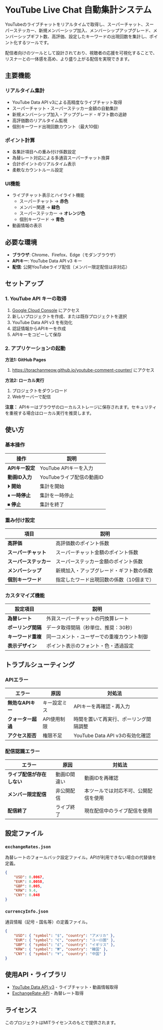 # YouTube Live Chat 自動集計システム

YouTubeのライブチャットをリアルタイムで取得し、スーパーチャット、スーパーステッカー、新規メンバーシップ加入、メンバーシップアップグレード、メンバーシップギフト数、高評価、設定したキーワードの出現回数を集計し、ポイント化するツールです。

配信者向けのツールとして設計されており、視聴者の応援を可視化することで、リスナーとの一体感を高め、より盛り上がる配信を実現できます。

## 主要機能

### リアルタイム集計
- YouTube Data API v3による高精度なライブチャット取得
- スーパーチャット・スーパーステッカー金額の自動集計
- 新規メンバーシップ加入・アップグレード・ギフト数の追跡
- 高評価数のリアルタイム監視
- 個別キーワード出現回数カウント（最大10個）

### ポイント計算
- 各集計項目への重み付け係数設定
- 為替レート対応による多通貨スーパーチャット換算
- 合計ポイントのリアルタイム表示
- 柔軟なカウントルール設定

### UI機能
- ライブチャット表示とハイライト機能
  - スーパーチャット → **赤色**
  - メンバー関連 → **緑色**
  - スーパーステッカー → **オレンジ色**
  - 個別キーワード → **青色**
- 動画情報の表示

## 必要な環境

- **ブラウザ**: Chrome、Firefox、Edge（モダンブラウザ）
- **APIキー**: YouTube Data API v3 キー
- **配信**: 公開YouTubeライブ配信（メンバー限定配信は非対応）

## セットアップ

### 1. YouTube API キーの取得

1. [Google Cloud Console](https://console.cloud.google.com/) にアクセス
2. 新しいプロジェクトを作成、または既存プロジェクトを選択
3. YouTube Data API v3 を有効化
4. 認証情報からAPIキーを作成
5. APIキーをコピーして保存

### 2. アプリケーションの起動

**方法1: GitHub Pages**
1. https://torachanmeow.github.io/youtube-comment-counter/ にアクセス

**方法2: ローカル実行**
1. プロジェクトをダウンロード
2. Webサーバーで配信

**注意：** APIキーはブラウザのローカルストレージに保存されます。セキュリティを重視する場合はローカル実行を推奨します。

## 使い方

### 基本操作

| 操作 | 説明 |
|------|------|
| **APIキー設定** | YouTube APIキーを入力 |
| **動画ID入力** | YouTubeライブ配信の動画ID |
| **⏵ 開始** | 集計を開始 |
| **⏸ 一時停止** | 集計を一時停止 |
| **⏹ 停止** | 集計を終了 |

### 重み付け設定

| 項目 | 説明 |
|------|------|
| **高評価** | 高評価数のポイント係数 |
| **スーパーチャット** | スーパーチャット金額のポイント係数 |
| **スーパーステッカー** | スーパーステッカー金額のポイント係数 |
| **メンバーシップ** | 新規加入・アップグレード・ギフト数の係数 |
| **個別キーワード** | 指定したワード出現回数の係数（10個まで） |

### カスタマイズ機能

| 設定項目 | 説明 |
|----------|------|
| **為替レート** | 外貨スーパーチャットの円換算レート |
| **ポーリング間隔** | データ取得間隔（秒単位、推奨：30秒） |
| **キーワード重複** | 同一コメント・ユーザーでの重複カウント制御 |
| **表示デザイン** | ポイント表示のフォント・色・透過設定 |

## トラブルシューティング

### APIエラー

| エラー | 原因 | 対処法 |
|--------|------|--------|
| **無効なAPIキー** | キー設定ミス | APIキーを再確認・再入力 |
| **クォーター超過** | API使用制限 | 時間を置いて再実行、ポーリング間隔調整 |
| **アクセス拒否** | 権限不足 | YouTube Data API v3の有効化確認 |

### 配信認識エラー

| エラー | 原因 | 対処法 |
|--------|------|--------|
| **ライブ配信が存在しない** | 動画ID間違い | 動画IDを再確認 |
| **メンバー限定配信** | 非公開配信 | 本ツールでは対応不可、公開配信を使用 |
| **配信終了** | ライブ終了 | 現在配信中のライブ配信を使用 |

## 設定ファイル

### `exchangeRates.json`

為替レートのフォールバック設定ファイル。APIが利用できない場合の代替値を定義。

```json
{
    "USD": 0.0067,
    "EUR": 0.0058,
    "GBP": 0.005,
    "KRW": 9.4,
    "CNY": 0.048
}
```

### `currencyInfo.json`

通貨情報（記号・国名等）の定義ファイル。

```json
{
    "USD": { "symbol": "$", "country": "アメリカ" },
    "EUR": { "symbol": "€", "country": "ユーロ圏" },
    "GBP": { "symbol": "£", "country": "イギリス" },
    "KRW": { "symbol": "₩", "country": "韓国" },
    "CNY": { "symbol": "¥", "country": "中国" }
}
```

## 使用API・ライブラリ

- [YouTube Data API v3](https://developers.google.com/youtube/v3) - ライブチャット・動画情報取得
- [ExchangeRate-API](https://www.exchangerate-api.com/) - 為替レート取得

## ライセンス

このプロジェクトはMITライセンスのもとで提供されます。